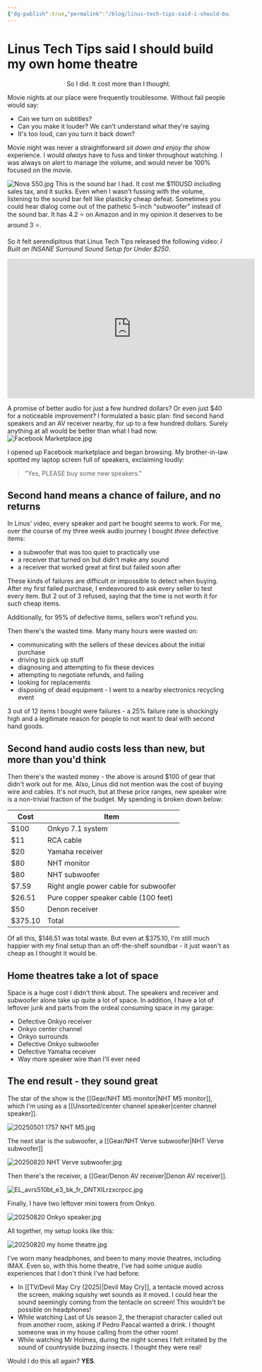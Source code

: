 ```yaml
---
{"dg-publish":true,"permalink":"/blog/linus-tech-tips-said-i-should-build-my-own-home-theatre/","updated":"2025-08-20T16:00:23.695-07:00"}
---
```


# Linus Tech Tips said I should build my own home theatre
<p style="text-align:center">So I did. It cost more than I thought.</p>

Movie nights at our place were frequently troublesome. Without fail people would say:
- Can we turn on subtitles?
- Can you make it louder? We can't understand what they're saying
- It's too loud, can you turn it back down?

Movie night was never a straightforward *sit down and enjoy the show* experience. I would *always* have to fuss and tinker throughout watching. I was always on alert to manage the volume, and would never be 100% focused on the movie.

![Nova S50.jpg](/img/user/Embeds/Nova%20S50.jpg)
This is the sound bar I had. It cost me $110USD including sales tax, and it sucks. Even when I wasn't fussing with the volume, listening to the sound bar felt like plasticky cheap defeat. Sometimes you could hear dialog come out of the pathetic 5-inch "subwoofer" instead of the sound bar. It has 4.2 ⭐ on Amazon and in my opinion it deserves to be around 3 ⭐.

So it felt serendipitous that Linus Tech Tips released the following video: *I Built an INSANE Surround Sound Setup for Under $250*.

<iframe width="560" height="315" src="https://www.youtube.com/embed/u4LFDPbbSVk?si=o3B-mEfXjgwf7QfI" title="YouTube video player" frameborder="0" allow="accelerometer; autoplay; clipboard-write; encrypted-media; gyroscope; picture-in-picture; web-share" referrerpolicy="strict-origin-when-cross-origin" allowfullscreen></iframe>

A promise of better audio for just a few hundred dollars? Or even just $40 for a noticeable improvement? I formulated a basic plan: find second hand speakers and an AV receiver nearby, for up to a few hundred dollars. Surely anything at all would be better than what I had now.
 ![Facebook Marketplace.jpg](/img/user/Embeds/Facebook%20Marketplace.jpg)
 
 I opened up Facebook marketplace and began browsing. My brother-in-law spotted my laptop screen full of speakers, exclaiming loudly:
 
  > "Yes, PLEASE buy some new speakers."

## Second hand means a chance of failure, and no returns

In Linus' video, every speaker and part he bought seems to work. For me, over the course of my three week audio journey I bought *three* defective items:

- a subwoofer that was too quiet to practically use
- a receiver that turned on but didn't make any sound
- a receiver that worked great at first but failed soon after

These kinds of failures are difficult or impossible to detect when buying. After my first failed purchase, I endeavoured to ask every seller to test every item. But 2 out of 3 refused, saying that the time is not worth it for such cheap items.

Additionally, for 95% of defective items, sellers won't refund you. 

Then there's the wasted time. Many many hours were wasted on:
- communicating with the sellers of these devices about the initial purchase
- driving to pick up stuff
- diagnosing and attempting to fix these devices
- attempting to negotiate refunds, and failing
- looking for replacements
- disposing of dead equipment - I went to a nearby electronics recycling event

3 out of 12 items I bought were failures - a 25% failure rate is shockingly high and a legitimate reason for people to not want to deal with second hand goods. 


## Second hand audio costs less than new, but more than you'd think

Then there's the wasted money - the above is around $100 of gear that didn't work out for me. Also, Linus did not mention was the cost of buying wire and cables. It's not much, but at these price ranges, new speaker wire is a non-trivial fraction of the budget. My spending is broken down below:

| Cost    | Item                                  |
| ------- | ------------------------------------- |
| $100    | Onkyo 7.1 system                      |
| $11     | RCA cable                             |
| $20     | Yamaha receiver                       |
| $80     | NHT monitor                           |
| $80     | NHT subwoofer                         |
| $7.59   | Right angle power cable for subwoofer |
| $26.51  | Pure copper speaker cable (100 feet)  |
| $50     | Denon receiver                        |
| $375.10 | Total                                 |

Of all this, $146.51 was total waste. But even at $375.10, I'm still much happier with my final setup than an off-the-shelf soundbar - it just wasn't as cheap as I thought it would be.

## Home theatres take a lot of space

Space is a huge cost I didn't think about. The speakers and receiver and subwoofer alone take up quite a lot of space. In addition, I have a lot of leftover junk and parts from the ordeal consuming space in my garage:
- Defective Onkyo receiver
- Onkyo center channel
- Onkyo surrounds
- Defective Onkyo subwoofer
- Defective Yamaha receiver
- Way more speaker wire than I'll ever need

## The end result - they sound great


The star of the show is the [[Gear/NHT M5 monitor\|NHT M5 monitor]], which I'm using as a [[Unsorted/center channel speaker\|center channel speaker]].

![20250501 1757 NHT M5.jpg](/img/user/Embeds/20250501%201757%20NHT%20M5.jpg)

The next star is the subwoofer, a [[Gear/NHT Verve subwoofer\|NHT Verve subwoofer]]

![20250820 NHT Verve subwoofer.jpg](/img/user/20250820%20NHT%20Verve%20subwoofer.jpg)

Then there's the receiver, a [[Gear/Denon AV receiver\|Denon AV receiver]].

![EL_avrs510bt_e3_bk_fr_DNTXILrzxcrpcc.jpg](/img/user/EL_avrs510bt_e3_bk_fr_DNTXILrzxcrpcc.jpg)

Finally, I have two leftover mini towers from Onkyo.

![20250820 Onkyo speaker.jpg](/img/user/20250820%20Onkyo%20speaker.jpg)

All together, my setup looks like this:

![20250820 my home theatre.jpg](/img/user/20250820%20my%20home%20theatre.jpg)

I've worn many headphones, and been to many movie theatres, including IMAX. Even so, with this home theatre, I've had some unique audio experiences that I don't think I've had before:
- In [[TV/Devil May Cry (2025)\|Devil May Cry]], a tentacle moved across the screen, making squishy wet sounds as it moved. I could hear the sound seemingly coming from the tentacle on screen! This wouldn't be possible on headphones!
- While watching Last of Us season 2, the therapist character called out from another room, asking if Pedro Pascal wanted a drink. I thought someone was in my house calling from the other room!
- While watching Mr Holmes, during the night scenes I felt irritated by the sound of countryside buzzing insects. I thought they were real!

Would I do this all again? **YES**.